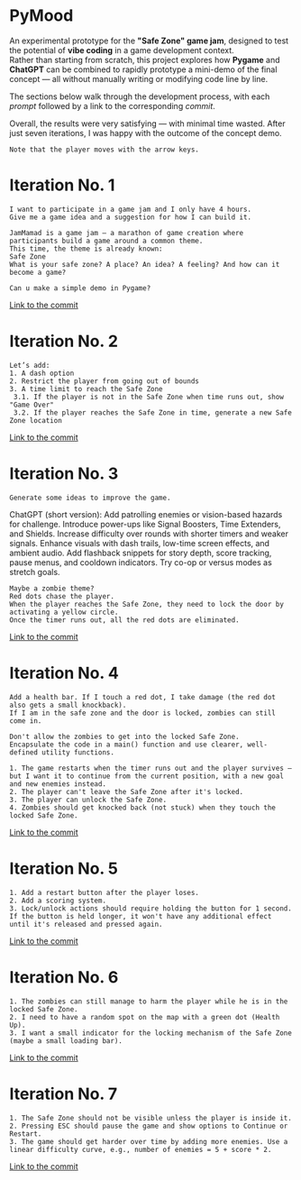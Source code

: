 # PyMood
An experimental prototype for the **"Safe Zone" game jam**, designed to test the potential of **vibe coding** in a game development context.  
Rather than starting from scratch, this project explores how **Pygame** and **ChatGPT** can be combined to rapidly prototype a mini-demo of the final concept — all without manually writing or modifying code line by line.

The sections below walk through the development process, with each *prompt* followed by a link to the corresponding *commit*.

Overall, the results were very satisfying — with minimal time wasted. After just seven iterations, I was happy with the outcome of the concept demo.

```
Note that the player moves with the arrow keys.
```


# Iteration No. 1
```
I want to participate in a game jam and I only have 4 hours.
Give me a game idea and a suggestion for how I can build it.

JamMamad is a game jam — a marathon of game creation where participants build a game around a common theme.
This time, the theme is already known:
Safe Zone
What is your safe zone? A place? An idea? A feeling? And how can it become a game?
```
```
Can u make a simple demo in Pygame?
```

[Link to the commit](https://github.com/yarinbnyamin/PyMood/tree/7632b919faf94e2e216b0a4c3365b6d815fb121e)


# Iteration No. 2
```
Let’s add:
1. A dash option
2. Restrict the player from going out of bounds
3. A time limit to reach the Safe Zone
 3.1. If the player is not in the Safe Zone when time runs out, show "Game Over"
 3.2. If the player reaches the Safe Zone in time, generate a new Safe Zone location
```

[Link to the commit](https://github.com/yarinbnyamin/PyMood/tree/df5ed6d76208313c082c2adb549abe09dece3aaa)


# Iteration No. 3
```
Generate some ideas to improve the game.
```
ChatGPT (short version): Add patrolling enemies or vision-based hazards for challenge. Introduce power-ups like Signal Boosters, Time Extenders, and Shields. Increase difficulty over rounds with shorter timers and weaker signals. Enhance visuals with dash trails, low-time screen effects, and ambient audio. Add flashback snippets for story depth, score tracking, pause menus, and cooldown indicators. Try co-op or versus modes as stretch goals.
```
Maybe a zombie theme?
Red dots chase the player.
When the player reaches the Safe Zone, they need to lock the door by activating a yellow circle.
Once the timer runs out, all the red dots are eliminated.
```

[Link to the commit](https://github.com/yarinbnyamin/PyMood/tree/d5bfc013c0572b8390e9b89f187a85e5469b3dd4)


# Iteration No. 4
```
Add a health bar. If I touch a red dot, I take damage (the red dot also gets a small knockback).  
If I am in the safe zone and the door is locked, zombies can still come in.
```
```
Don't allow the zombies to get into the locked Safe Zone.
Encapsulate the code in a main() function and use clearer, well-defined utility functions.
```
```
1. The game restarts when the timer runs out and the player survives — but I want it to continue from the current position, with a new goal and new enemies instead.
2. The player can't leave the Safe Zone after it's locked.
3. The player can unlock the Safe Zone.
4. Zombies should get knocked back (not stuck) when they touch the locked Safe Zone.
```

[Link to the commit](https://github.com/yarinbnyamin/PyMood/tree/89f80cb57250bffdef99329590ec629ebf4cdef0)


# Iteration No. 5
```
1. Add a restart button after the player loses.
2. Add a scoring system.
3. Lock/unlock actions should require holding the button for 1 second. If the button is held longer, it won't have any additional effect until it's released and pressed again.
```

[Link to the commit](https://github.com/yarinbnyamin/PyMood/tree/4aeaf33036980e035f8651a56f9cfa1fc4b3a4f3)


# Iteration No. 6
```
1. The zombies can still manage to harm the player while he is in the locked Safe Zone.
2. I need to have a random spot on the map with a green dot (Health Up).
3. I want a small indicator for the locking mechanism of the Safe Zone (maybe a small loading bar).
```

[Link to the commit](https://github.com/yarinbnyamin/PyMood/tree/9acb4ee13991bff351566b771b14541200b3ed29)


# Iteration No. 7
```
1. The Safe Zone should not be visible unless the player is inside it.
2. Pressing ESC should pause the game and show options to Continue or Restart.
3. The game should get harder over time by adding more enemies. Use a linear difficulty curve, e.g., number of enemies = 5 + score * 2.
```

[Link to the commit](https://github.com/yarinbnyamin/PyMood)
